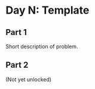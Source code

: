 # Day N: Template

## Part 1

Short description of problem.

## Part 2

(Not yet unlocked)

<template-Viewer />
